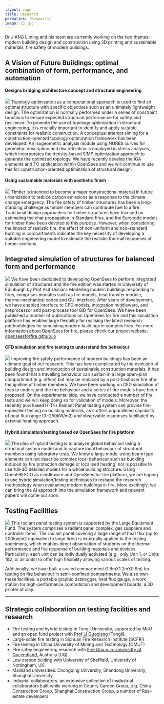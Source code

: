```yaml
---
layout: page
title: Research
permalink: /Research/
image: 13.jpg
---
```


Dr JIANG Liming and his team are currently working on the two themes: modern building design and construction using 3D printing and sustainable materials, fire safety of modern buildings.

## A Vision of Future Buildings: optimal combination of form, performance, and automation
#### Designs bridging architecture concept and structural engineering 
![]({{site.baseurl}}/images/optimization.png)
Topology optimization as a computational approach is used to find an optimal structure with specific objectives such as an ultimately lightweight design. The optimization is normally performed under a series of constraint functions to ensure expected structural performance for safety and resilience. To promote the use of topology optimization in structural engineering, it is crucially important to identify and apply suitable constraints for realistic construction. A conceptual attempt aiming for a construction-oriented topology optimization framework has been developed. An isogeometric analysis module using NURBS curves for geometric description and discretization is employed in stress analyses, which incorporates the density-based SIMP optimization approach to generate the optimized topology. We have recently develop the IGA elements and TO application within OpenSees and we will continue to use this for construction-oriented optimization of structural design.

#### Using sustainable materials with aesthetic finish 
![]({{site.baseurl}}/images/timber.jpg)
Timber is intended to become a major constructional material in future urbanization to reduce carbon emissions as a response to the climate change emergency. The fire safety of timber structures has been a long-standing challenge as timber members can contribute fuel to a fire. Traditional design approaches for timber structures have focused on estimating the char propagation in Standard fires, and the Eurocode models for timber have been devoted to this purpose. However, when considering the impact of realistic fire, the effect of non-uniform and non-standard burning in compartments indicates the key necessity of developing a suitable engineering model to estimate the realistic thermal responses of timber sections. 


## Integrated simulation of structures for balanced form and performance
![]({{site.baseurl}}/images/structfire.jpg)
We have  been  dedicated to developing OpenSees to perform integrated simulation of structures and the fire edition was started in University of Edinburgh by Prof Asif Usmani. Modelling modern buildings responding to fires, comprises modules such as fire models, heat transfer module, thermo-mechanical codes and GUI interface. After years of development, we have enabled interface to CFD  models, integration middleware, and preprocessor and post-process tool  GiD for OpenSees. We have been published  a  number of publications  on OpenSees for  fire and this simulation platform has enabled large flexibility for realising the  latest research methodologies  for simulating modern buildings in complex fires. For more information  about OpenSees for  fire, please check our project website:  [openseesforfire.github.io](http://openseesforfire.github.io/)

#### CFD simulation and fire testing to understand fire behaviour
![]({{site.baseurl}}/images/semifire.jpg)
Improving fire safety performance of modern buildings has been an ultimate goal of our research. This has been complicated by the evolution of building design and introduction of sustainable construction materials. It has been found that a travelling behaviour can sustain in a large open-plan compartment (e.g. office) but may be replaced by a post-flashover fire after the ignition of timber members. We have been working on CFD simulation of fires to understand the fire behaviour and a series of fire models have been proposed. On the experimental side, we have conducted a number of fire tests and we will keep doing so for validation of models. Moreover, the recently purchased H-Tris Radiant Panel testing system can provide fire-equivalent testing on building materials, as it offers unparalleled capability of heat flux range (0~250kW/m2) and observable responses facilitated by external heating approach.

#### Hybrid simulation/testing based on OpenSees for fire platform
![]({{site.baseurl}}/images/hybrid.jpg)
The idea of hybrid testing is to analyze global behaviour using a structural system model and to capture local behaviour of structural members using laboratory tests. We know a large model using beam type elements can not describe complex local behaviour such as buckling induced by fire protection damage or localised heating, nor is possible to use full-3D detailed models for a whole building structure. Using OpenFRESCO as middleware and OpenSees for fire platform, we are hoping to use hybrid simulation/testing techniques to reshape the research methodology when evaluating modern buildings in fire. More excitingly, we can bring the AI approach into the simulation framework and relevant papers will come out soon. 

## Testing Facilities
![]({{site.baseurl}}/images/Panel.jpg)
This radiant panel testing system is supported by the Large Equipment Fund. The system comprises a radiant panel complex, gas suppliers and controller items. The radiant panel covering a large range of heat flux (up to 200kw/m2 equivalent to large fires) is externally applied to the testing specimens, which enables direct observation of students on the thermal performance and fire response of building materials and devices. Particularly, each unit can be individually activated (e.g., only Unit 1, or Units 1&2, or all units) to offer high flexibility allowing various scales of testing. 

Additionally, we have built a scaled compartment (1.8mX1.2mX0.9m) for testing on fire behaviour in semi-confined compartments. We also own these facilities: a portable graphic datalogger, heat flux gauge, a work station for high-performance computation and development boards, a 3D printer of clay.  

***
## Strategic collaboration on testing facilities and research
* Fire testing and hybrid testing in Tongji University, supported by MoU and an open fund project with [Prof LI Guoqiang](http://steelpro.net/Default.aspx) (Tongji).
* Large-scale fire testing in Sichuan Fire Research Institute (SCFRI)
* Fire testing in China University of Mining and Technology (CMUT)
* FIre safey engineering research with [Fire Group in Universitty of Queendland](https://civil.uq.edu.au/research/fire-safety-engineering), Australia (UQ)
* Low carbon buiding with University of Sheffield, University of Nottingham, UK.
* Mainland universities: Chongqing University, Shandong University, Shanghai University
* Indusrial collaborators: an extensive collection  of insdustrial collaborators built while working in Counry Garden Group, e.g. China Construction Group, Shanghai Construction Group, a number of Real-estate developers.